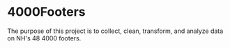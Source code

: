 # 4000Footers

The purpose of this project is to collect, clean, transform, and analyze data on NH's 48 4000 footers. 